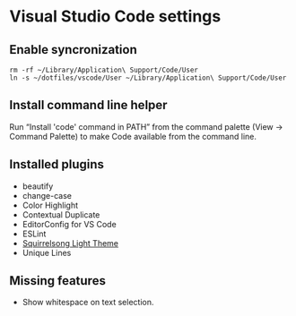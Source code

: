 # Visual Studio Code settings

## Enable syncronization

```shell
rm -rf ~/Library/Application\ Support/Code/User
ln -s ~/dotfiles/vscode/User ~/Library/Application\ Support/Code/User
```

## Install command line helper

Run “Install 'code' command in PATH” from the command palette (View → Command Palette) to make Code available from the command line.

## Installed plugins

* beautify
* change-case
* Color Highlight
* Contextual Duplicate
* EditorConfig for VS Code
* ESLint
* [Squirrelsong Light Theme](https://marketplace.visualstudio.com/items?itemName=sapegin.Theme-SquirrelsongLight)
* Unique Lines

## Missing features

* Show whitespace on text selection.
